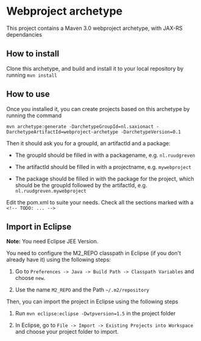 # Webproject archetype
This project contains a Maven 3.0 webproject archetype, with JAX-RS dependancies

## How to install
Clone this archetype, and build and install it to your local repository by running `mvn install`

## How to use
Once you installed it, you can create projects based on this archetype by running the command

``mvn archetype:generate -DarchetypeGroupId=nl.saxionact -DarchetypeArtifactId=webproject-archetype -DarchetypeVersion=0.1``

Then it should ask you for a groupId, an artifactId and a package:

* The groupId should be filled in with a packagename, e.g. `nl.ruudgreven`

* The artifactId should be filled in with a projectname, e.g. `mywebproject`

* The package should be filled in with the package for the project, which should be the groupId followed by the artifactId, e.g. `nl.ruudgreven.mywebproject`


Edit the pom.xml to suite your needs. Check all the sections marked with a `<!-- TODO: ... -->`

## Import in Eclipse
**Note:** You need Eclipse JEE Version.

You need to configure the M2_REPO classpath in Eclipse (if you don't already have it) using the following steps:

1. Go to `Preferences -> Java -> Build Path -> Classpath Variables` and choose `new`.

2. Use the name `M2_REPO` and the Path `~/.m2/repository`

Then, you can import the project in Eclipse using the following steps

1. Run `mvn eclipse:eclipse -Dwtpversion=1.5` in the project folder

2. In Eclipse, go to `File -> Import -> Existing Projects into Workspace` and choose your project folder to import.

